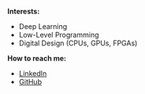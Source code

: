 

<!--
**mohitxya/mohitxya** is a ✨ _special_ ✨ repository because its `README.md` (this file) appears on your GitHub profile.

Here are some ideas to get you started:

- 🔭 I’m currently working on ...
- 🌱 I’m currently learning ...
- 👯 I’m looking to collaborate on ...
- 🤔 I’m looking for help with ...
- 💬 Ask me about ...
- 📫 How to reach me: ...
- 😄 Pronouns: ...
- ⚡ Fun fact: ...
-->
 **Interests:**  
-  Deep Learning  
-  Low-Level Programming  
-  Digital Design (CPUs, GPUs, FPGAs)  

 **How to reach me:**  
-  [LinkedIn](https://www.linkedin.com/in/mohitxya/)  
-  [GitHub](https://github.com/mohitxya/)  


